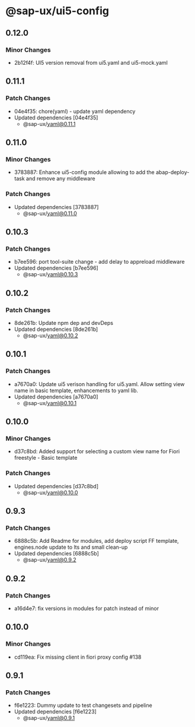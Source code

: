 # @sap-ux/ui5-config

## 0.12.0

### Minor Changes

-   2b12f4f: UI5 version removal from ui5.yaml and ui5-mock.yaml

## 0.11.1

### Patch Changes

-   04e4f35: chore(yaml) - update yaml dependency
-   Updated dependencies [04e4f35]
    -   @sap-ux/yaml@0.11.1

## 0.11.0

### Minor Changes

-   3783887: Enhance ui5-config module allowing to add the abap-deploy-task and remove any middleware

### Patch Changes

-   Updated dependencies [3783887]
    -   @sap-ux/yaml@0.11.0

## 0.10.3

### Patch Changes

-   b7ee596: port tool-suite change - add delay to appreload middleware
-   Updated dependencies [b7ee596]
    -   @sap-ux/yaml@0.10.3

## 0.10.2

### Patch Changes

-   8de261b: Update npm dep and devDeps
-   Updated dependencies [8de261b]
    -   @sap-ux/yaml@0.10.2

## 0.10.1

### Patch Changes

-   a7670a0: Update ui5 verison handling for ui5.yaml. Allow setting view name in basic template, enhancements to yaml lib.
-   Updated dependencies [a7670a0]
    -   @sap-ux/yaml@0.10.1

## 0.10.0

### Minor Changes

-   d37c8bd: Added support for selecting a custom view name for Fiori freestyle - Basic template

### Patch Changes

-   Updated dependencies [d37c8bd]
    -   @sap-ux/yaml@0.10.0

## 0.9.3

### Patch Changes

-   6888c5b: Add Readme for modules, add deploy script FF template, engines.node update to lts and small clean-up
-   Updated dependencies [6888c5b]
    -   @sap-ux/yaml@0.9.2

## 0.9.2

### Patch Changes

-   a16d4e7: fix versions in modules for patch instead of minor

## 0.10.0

### Minor Changes

-   cd119ea: Fix missing client in fiori proxy config #138

## 0.9.1

### Patch Changes

-   f6e1223: Dummy update to test changesets and pipeline
-   Updated dependencies [f6e1223]
    -   @sap-ux/yaml@0.9.1
